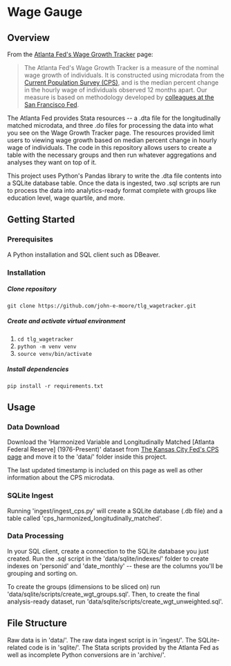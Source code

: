 # Wage Gauge
## Overview
From the [Atlanta Fed's Wage Growth Tracker](https://www.atlantafed.org/chcs/wage-growth-tracker) page:
> The Atlanta Fed's Wage Growth Tracker is a measure of the nominal wage growth of individuals. It is constructed 
> using microdata from the [Current Population Survey (CPS)](http://www.census.gov/cps/), and is the median percent 
> change in the hourly wage of individuals observed 12 months apart. Our measure is based on methodology developed
> by [colleagues at the San Francisco Fed](http://www.frbsf.org/economic-research/nominal-wage-rigidity/).

The Atlanta Fed provides Stata resources -- a .dta file for the longitudinally matched microdata, and three .do files for processing the data into what you see on the Wage Growth Tracker page. The resources provided limit users to viewing wage growth based on median percent change in hourly wage of individuals. The code in this repository allows users to create a table with the necessary groups and then run whatever aggregations and analyses they want on top of it.

This project uses Python's Pandas library to write the .dta file contents into a SQLite database table. Once the data is ingested, two .sql scripts are run to process the data into analytics-ready format complete with groups like education level, wage quartile, and more.

## Getting Started
### Prerequisites
A Python installation and SQL client such as DBeaver.

### Installation
##### Clone repository
`git clone https://github.com/john-e-moore/tlg_wagetracker.git`
##### Create and activate virtual environment
1. `cd tlg_wagetracker`
2. `python -m venv venv`
3. `source venv/bin/activate`
##### Install dependencies
`pip install -r requirements.txt`

## Usage
### Data Download
Download the 'Harmonized Variable and Longitudinally Matched [Atlanta Federal Reserve] (1976-Present)' dataset from [The Kansas City Fed's CPS page](https://cps.kansascityfed.org/) and move it to the 'data/' folder inside this project.

The last updated timestamp is included on this page as well as other information about the CPS microdata.

### SQLite Ingest
Running 'ingest/ingest_cps.py' will create a SQLite database (.db file) and a table called 'cps_harmonized_longitudinally_matched'.

### Data Processing
In your SQL client, create a connection to the SQLite database you just created. Run the .sql script in the 'data/sqlite/indexes/' folder to create indexes on 'personid' and 'date_monthly' -- these are the columns you'll be grouping and sorting on.

To create the groups (dimensions to be sliced on) run 'data/sqlite/scripts/create_wgt_groups.sql'. Then, to create the final analysis-ready dataset, run 'data/sqlite/scripts/create_wgt_unweighted.sql'.

## File Structure
Raw data is in 'data/'. The raw data ingest script is in  'ingest/'. The SQLite-related code is in 'sqlite/'. The Stata scripts provided by the Atlanta Fed as well as incomplete Python conversions are in 'archive/'.
